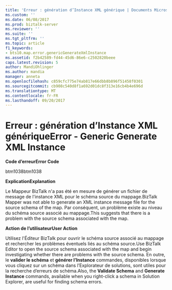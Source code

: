 ```yaml
---
title: 'Erreur : génération d’Instance XML générique | Documents Microsoft'
ms.custom: ''
ms.date: 06/08/2017
ms.prod: biztalk-server
ms.reviewer: ''
ms.suite: ''
ms.tgt_pltfrm: ''
ms.topic: article
f1_keywords:
- bts10.map.error.genericGenerateXmlInstance
ms.assetid: f2b42589-fd44-45d6-86e6-c2502820beee
caps.latest.revision: 5
author: MandiOhlinger
ms.author: mandia
manager: anneta
ms.openlocfilehash: c859cfc775e74ab817e66dbb8b896f51458f0301
ms.sourcegitcommit: cb908c540d8f1a692d01dc8f313e16cb4b4e696d
ms.translationtype: MT
ms.contentlocale: fr-FR
ms.lasthandoff: 09/20/2017
---
```

# <a name="error---generic-generate-xml-instance"></a><span data-ttu-id="3e8fd-102">Erreur : génération d’Instance XML générique</span><span class="sxs-lookup"><span data-stu-id="3e8fd-102">Error - Generic Generate XML Instance</span></span>
<span data-ttu-id="3e8fd-103">**Code d’erreur**</span><span class="sxs-lookup"><span data-stu-id="3e8fd-103">**Error Code**</span></span>  
  
 <span data-ttu-id="3e8fd-104">btm1038</span><span class="sxs-lookup"><span data-stu-id="3e8fd-104">btm1038</span></span>  
  
 <span data-ttu-id="3e8fd-105">**Explication**</span><span class="sxs-lookup"><span data-stu-id="3e8fd-105">**Explanation**</span></span>  
  
 <span data-ttu-id="3e8fd-106">Le Mappeur BizTalk n'a pas été en mesure de générer un fichier de message de l'instance XML pour le schéma source du mappage.</span><span class="sxs-lookup"><span data-stu-id="3e8fd-106">BizTalk Mapper was not able to generate an XML instance message file for the source schema of the map.</span></span> <span data-ttu-id="3e8fd-107">Par conséquent, un problème existe au niveau du schéma source associé au mappage.</span><span class="sxs-lookup"><span data-stu-id="3e8fd-107">This suggests that there is a problem with the source schema associated with the map.</span></span>  
  
 <span data-ttu-id="3e8fd-108">**Action de l’utilisateur**</span><span class="sxs-lookup"><span data-stu-id="3e8fd-108">**User Action**</span></span>  
  
 <span data-ttu-id="3e8fd-109">Utilisez l'Éditeur BizTalk pour ouvrir le schéma source associé au mappage et rechercher les problèmes éventuels liés au schéma source.</span><span class="sxs-lookup"><span data-stu-id="3e8fd-109">Use BizTalk Editor to open the source schema associated with the map and begin investigating whether there are problems with the source schema.</span></span> <span data-ttu-id="3e8fd-110">En outre, le **valider le schéma** et **générer l’Instance** commandes, disponibles lorsque vous cliquez sur un schéma dans l’Explorateur de solutions, sont utiles pour la recherche d’erreurs de schéma.</span><span class="sxs-lookup"><span data-stu-id="3e8fd-110">Also, the **Validate Schema** and **Generate Instance** commands, available when you right-click a schema in Solution Explorer, are useful for finding schema errors.</span></span>